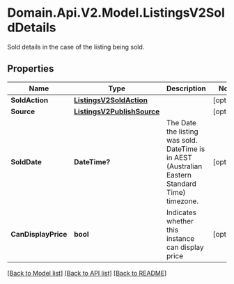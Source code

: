 # Domain.Api.V2.Model.ListingsV2SoldDetails
Sold details in the case of the listing being sold.
## Properties

Name | Type | Description | Notes
------------ | ------------- | ------------- | -------------
**SoldAction** | [**ListingsV2SoldAction**](ListingsV2SoldAction.md) |  | [optional] 
**Source** | [**ListingsV2PublishSource**](ListingsV2PublishSource.md) |  | [optional] 
**SoldDate** | **DateTime?** | The Date the listing was sold. DateTime is in AEST (Australian Eastern Standard Time) timezone. | [optional] 
**CanDisplayPrice** | **bool** | Indicates whether this instance can display price | [optional] 

[[Back to Model list]](../README.md#documentation-for-models) [[Back to API list]](../README.md#documentation-for-api-endpoints) [[Back to README]](../README.md)

